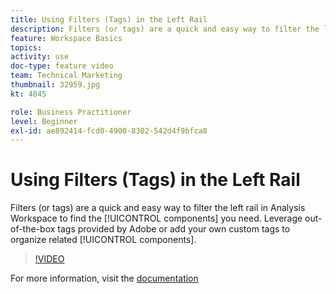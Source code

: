 ```yaml
---
title: Using Filters (Tags) in the Left Rail
description: Filters (or tags) are a quick and easy way to filter the left rail in Analysis Workspace to find the components you need. Leverage out-of-the-box tags provided by Adobe or add your own custom tags to organize related components.
feature: Workspace Basics
topics: 
activity: use
doc-type: feature video
team: Technical Marketing
thumbnail: 32959.jpg
kt: 4845

role: Business Practitioner
level: Beginner
exl-id: ae892414-fcd0-4900-8302-542d4f9bfca8
---
```

# Using Filters (Tags) in the Left Rail

Filters (or tags) are a quick and easy way to filter the left rail in Analysis Workspace to find the [!UICONTROL components] you need. Leverage out-of-the-box tags provided by Adobe or add your own custom tags to organize related [!UICONTROL components].

>[!VIDEO](https://video.tv.adobe.com/v/32959/?quality=12)

For more information, visit the [documentation](https://docs.adobe.com/content/help/en/analytics/analyze/analysis-workspace/analysis-workspace-features.html)
